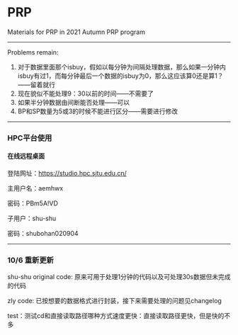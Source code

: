 # PRP
Materials for PRP in 2021 Autumn PRP program

____

Problems remain:

1. 对于数据里面那个isbuy，假如以每分钟为间隔处理数据，那么如果一分钟内isbuy有过1，而每分钟最后一个数据的isbuy为0，那么这应该算0还是算1？——留着就行
2. 现在貌似不能处理9：30以前的时间——不需要了
3. 如果半分钟数据由间断能否处理——可以
4. BP和SP数量为5或3的时候不能进行区分——需要进行修改

____

### HPC平台使用

#### 在线远程桌面

登陆网址：https://studio.hpc.sjtu.edu.cn/

主用户名：aemhwx

密码：PBm5A!VD

子用户：shu-shu

密码：shubohan020904



____

### 10/6 重新更新

shu-shu original code: 原来可用于处理1分钟的代码以及可处理30s数据但未完成的代码

zly code: 已按想要的数据格式进行封装，接下来需要处理的问题见changelog

test：测试cd和直接读取路径哪种方式速度更快：直接读取路径更快，但是快的不多

